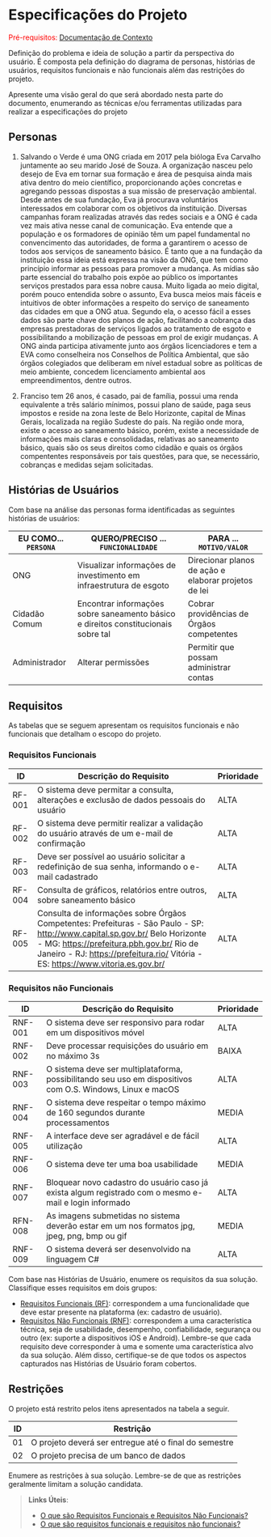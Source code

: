 # Especificações do Projeto

<span style="color:red">Pré-requisitos: <a href="1-Documentação de Contexto.md"> Documentação de Contexto</a></span>

Definição do problema e ideia de solução a partir da perspectiva do usuário. É composta pela definição do  diagrama de personas, histórias de usuários, requisitos funcionais e não funcionais além das restrições do projeto.

Apresente uma visão geral do que será abordado nesta parte do documento, enumerando as técnicas e/ou ferramentas utilizadas para realizar a especificações do projeto


## Personas

1. Salvando o Verde é uma ONG criada em 2017 pela bióloga Eva Carvalho juntamente ao seu marido José de Souza. A organização nasceu pelo desejo de Eva em tornar sua formação e área de pesquisa ainda mais ativa dentro do meio científico, proporcionando ações concretas e agregando pessoas dispostas a sua missão de preservação ambiental. Desde antes de sua fundação, Eva já procurava voluntários interessados em colaborar com os objetivos da instituição. Diversas campanhas foram realizadas através das redes sociais e a ONG é cada vez mais ativa nesse canal de comunicação. Eva entende que a população e os formadores de opinião têm um papel fundamental no convencimento das autoridades, de forma a garantirem o acesso de todos aos serviços de saneamento básico. É tanto que a na fundação da instituição essa ideia está expressa na visão da ONG, que tem como princípio informar as pessoas para promover a mudança. As mídias são parte essencial do trabalho pois expõe ao público os importantes serviços prestados para essa nobre causa. Muito ligada ao meio digital, porém pouco entendida sobre o assunto, Eva busca meios mais fáceis e intuitivos de obter informações a respeito do serviço de saneamento das cidades em que a ONG atua. Segundo ela, o acesso fácil a esses dados são parte chave dos planos de ação, facilitando a cobrança das empresas prestadoras de serviços ligados ao tratamento de esgoto e possibilitando a mobilização de pessoas em prol de exigir mudanças. A ONG ainda participa ativamente junto aos órgãos licenciadores e tem a EVA como conselheira nos Conselhos de Política Ambiental, que são órgãos colegiados que deliberam em nível estadual sobre as políticas de meio ambiente, concedem licenciamento ambiental aos empreendimentos, dentre outros.

2. Franciso tem 26 anos, é casado, pai de família, possui uma renda equivalente a três salário mínimos, possui plano de saúde, paga seus impostos e reside na zona leste de Belo Horizonte, capital de Minas Gerais, localizada na região Sudeste do país. Na região onde mora, existe o acesso ao saneamento básico, porém, existe a  necessidade de informações mais claras e consolidadas, relativas ao saneamento básico, quais são os seus direitos como cidadão e quais os órgãos compententes responsáveis por tais questões, para que, se necessário, cobranças e medidas sejam solicitadas.


## Histórias de Usuários

Com base na análise das personas forma identificadas as seguintes histórias de usuários:

|EU COMO... `PERSONA`| QUERO/PRECISO ... `FUNCIONALIDADE` |PARA ... `MOTIVO/VALOR`                 |
|--|--|--|
|ONG                 | Visualizar informações de investimento em infraestrutura de esgoto | Direcionar planos de ação e elaborar projetos de lei   |
|Cidadão Comum       | Encontrar informações sobre saneamento básico e direitos constitucionais sobre tal | Cobrar providências de Órgãos competentes |
|Administrador       | Alterar permissões                 | Permitir que possam administrar contas |

## Requisitos

As tabelas que se seguem apresentam os requisitos funcionais e não funcionais que detalham o escopo do projeto.

### Requisitos Funcionais

|ID    | Descrição do Requisito  | Prioridade |
|------|-------------------------|----|
|RF-001| O sistema deve permitar a consulta, alterações e exclusão de dados pessoais do usuário | ALTA | 
|RF-002| O sistema deve permitir realizar a validação do usuário através de um e-mail de confirmação | ALTA |
|RF-003| Deve ser possível ao usuário solicitar a redefinição de sua senha, informando o e-mail cadastrado | ALTA |
|RF-004| Consulta de gráficos, relatórios entre outros, sobre saneamento básico | ALTA |
|RF-005| Consulta de informações sobre Órgãos Competentes: Prefeituras - São Paulo - SP: http://www.capital.sp.gov.br/ Belo Horizonte - MG: https://prefeitura.pbh.gov.br/ Rio de Janeiro - RJ: https://prefeitura.rio/ Vitória - ES: https://www.vitoria.es.gov.br/ |ALTA|


### Requisitos não Funcionais

|ID     | Descrição do Requisito  |Prioridade |
|-------|-------------------------|----|
|RNF-001| O sistema deve ser responsivo para rodar em um dispositivos móvel | ALTA | 
|RNF-002| Deve processar requisições do usuário em no máximo 3s |  BAIXA | 
|RNF-003| O sistema deve ser multiplataforma, possibilitando seu uso em dispositivos com O.S. Windows, Linux e macOS | ALTA |
|RNF-004| O sistema deve respeitar o tempo máximo de 160 segundos durante processamentos | MEDIA |
|RNF-005| A interface deve ser agradável e de fácil utilização | ALTA 
|RNF-006| O sistema deve ter uma boa usabilidade | MEDIA |
|RNF-007| Bloquear novo cadastro do usuário caso já exista algum registrado com o mesmo e-mail e login informado | ALTA |
|RFN-008| As imagens submetidas no sistema deverão estar em um nos formatos jpg, jpeg, png, bmp ou gif | MEDIA |
|RNF-009| O sistema deverá ser desenvolvido na linguagem C# | ALTA |

Com base nas Histórias de Usuário, enumere os requisitos da sua solução. Classifique esses requisitos em dois grupos:

- [Requisitos Funcionais
 (RF)](https://pt.wikipedia.org/wiki/Requisito_funcional):
 correspondem a uma funcionalidade que deve estar presente na
  plataforma (ex: cadastro de usuário).
- [Requisitos Não Funcionais
  (RNF)](https://pt.wikipedia.org/wiki/Requisito_n%C3%A3o_funcional):
  correspondem a uma característica técnica, seja de usabilidade,
  desempenho, confiabilidade, segurança ou outro (ex: suporte a
  dispositivos iOS e Android).
Lembre-se que cada requisito deve corresponder à uma e somente uma
característica alvo da sua solução. Além disso, certifique-se de que
todos os aspectos capturados nas Histórias de Usuário foram cobertos.

## Restrições

O projeto está restrito pelos itens apresentados na tabela a seguir.

|ID| Restrição                                             |
|--|-------------------------------------------------------|
|01| O projeto deverá ser entregue até o final do semestre |
|02| O projeto precisa de um banco de dados                |


Enumere as restrições à sua solução. Lembre-se de que as restrições geralmente limitam a solução candidata.

> **Links Úteis**:
> - [O que são Requisitos Funcionais e Requisitos Não Funcionais?](https://codificar.com.br/requisitos-funcionais-nao-funcionais/)
> - [O que são requisitos funcionais e requisitos não funcionais?](https://analisederequisitos.com.br/requisitos-funcionais-e-requisitos-nao-funcionais-o-que-sao/)
